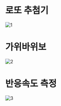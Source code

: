 <h1> 로또 추첨기 </h1>

![1](https://user-images.githubusercontent.com/34808500/126059685-81463c27-154b-452f-9a3b-d217f29e44bf.jpg)

<h1> 가위바위보 </h1>

![2](https://user-images.githubusercontent.com/34808500/126059717-13a523f5-5f8d-4d68-8b57-eccfdeb48f32.jpg)

<h1> 반응속도 측정 </h1>

![3](https://user-images.githubusercontent.com/34808500/126059766-1a8cb7b9-1557-4916-bfe1-3eea78dabd13.jpg)
